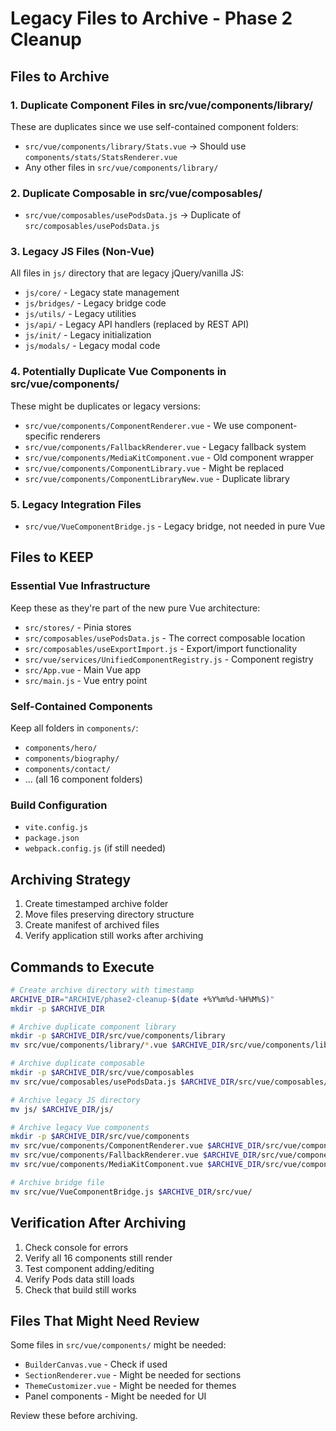 # Legacy Files to Archive - Phase 2 Cleanup

## Files to Archive

### 1. Duplicate Component Files in src/vue/components/library/
These are duplicates since we use self-contained component folders:
- `src/vue/components/library/Stats.vue` → Should use `components/stats/StatsRenderer.vue`
- Any other files in `src/vue/components/library/`

### 2. Duplicate Composable in src/vue/composables/
- `src/vue/composables/usePodsData.js` → Duplicate of `src/composables/usePodsData.js`

### 3. Legacy JS Files (Non-Vue)
All files in `js/` directory that are legacy jQuery/vanilla JS:
- `js/core/` - Legacy state management
- `js/bridges/` - Legacy bridge code
- `js/utils/` - Legacy utilities
- `js/api/` - Legacy API handlers (replaced by REST API)
- `js/init/` - Legacy initialization
- `js/modals/` - Legacy modal code

### 4. Potentially Duplicate Vue Components in src/vue/components/
These might be duplicates or legacy versions:
- `src/vue/components/ComponentRenderer.vue` - We use component-specific renderers
- `src/vue/components/FallbackRenderer.vue` - Legacy fallback system
- `src/vue/components/MediaKitComponent.vue` - Old component wrapper
- `src/vue/components/ComponentLibrary.vue` - Might be replaced
- `src/vue/components/ComponentLibraryNew.vue` - Duplicate library

### 5. Legacy Integration Files
- `src/vue/VueComponentBridge.js` - Legacy bridge, not needed in pure Vue

## Files to KEEP

### Essential Vue Infrastructure
Keep these as they're part of the new pure Vue architecture:
- `src/stores/` - Pinia stores
- `src/composables/usePodsData.js` - The correct composable location
- `src/composables/useExportImport.js` - Export/import functionality
- `src/vue/services/UnifiedComponentRegistry.js` - Component registry
- `src/App.vue` - Main Vue app
- `src/main.js` - Vue entry point

### Self-Contained Components
Keep all folders in `components/`:
- `components/hero/`
- `components/biography/`
- `components/contact/`
- ... (all 16 component folders)

### Build Configuration
- `vite.config.js`
- `package.json`
- `webpack.config.js` (if still needed)

## Archiving Strategy

1. Create timestamped archive folder
2. Move files preserving directory structure
3. Create manifest of archived files
4. Verify application still works after archiving

## Commands to Execute

```bash
# Create archive directory with timestamp
ARCHIVE_DIR="ARCHIVE/phase2-cleanup-$(date +%Y%m%d-%H%M%S)"
mkdir -p $ARCHIVE_DIR

# Archive duplicate component library
mkdir -p $ARCHIVE_DIR/src/vue/components/library
mv src/vue/components/library/*.vue $ARCHIVE_DIR/src/vue/components/library/

# Archive duplicate composable
mkdir -p $ARCHIVE_DIR/src/vue/composables
mv src/vue/composables/usePodsData.js $ARCHIVE_DIR/src/vue/composables/

# Archive legacy JS directory
mv js/ $ARCHIVE_DIR/js/

# Archive legacy Vue components
mkdir -p $ARCHIVE_DIR/src/vue/components
mv src/vue/components/ComponentRenderer.vue $ARCHIVE_DIR/src/vue/components/
mv src/vue/components/FallbackRenderer.vue $ARCHIVE_DIR/src/vue/components/
mv src/vue/components/MediaKitComponent.vue $ARCHIVE_DIR/src/vue/components/

# Archive bridge file
mv src/vue/VueComponentBridge.js $ARCHIVE_DIR/src/vue/
```

## Verification After Archiving

1. Check console for errors
2. Verify all 16 components still render
3. Test component adding/editing
4. Verify Pods data still loads
5. Check that build still works

## Files That Might Need Review

Some files in `src/vue/components/` might be needed:
- `BuilderCanvas.vue` - Check if used
- `SectionRenderer.vue` - Might be needed for sections
- `ThemeCustomizer.vue` - Might be needed for themes
- Panel components - Might be needed for UI

Review these before archiving.
